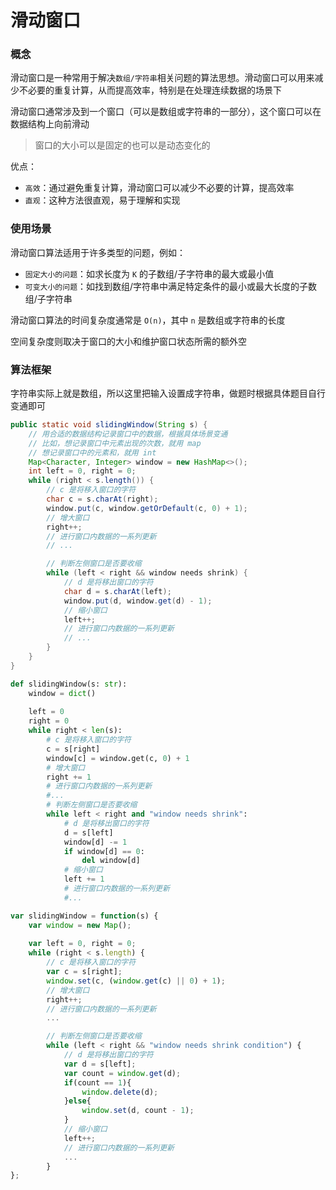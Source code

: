 # 滑动窗口

### 概念

滑动窗口是一种常用于解决`数组/字符串`相关问题的算法思想。滑动窗口可以用来减少不必要的重复计算，从而提高效率，特别是在处理连续数据的场景下

滑动窗口通常涉及到一个窗口（可以是数组或字符串的一部分），这个窗口可以在数据结构上向前滑动
> 窗口的大小可以是固定的也可以是动态变化的


优点：
- `高效`：通过避免重复计算，滑动窗口可以减少不必要的计算，提高效率
- `直观`：这种方法很直观，易于理解和实现

### 使用场景

滑动窗口算法适用于许多类型的问题，例如：
- `固定大小的问题`：如求长度为 `K` 的子数组/子字符串的最大或最小值
- `可变大小的问题`：如找到数组/字符串中满足特定条件的最小或最大长度的子数组/子字符串

滑动窗口算法的时间复杂度通常是 `O(n)`，其中 `n` 是数组或字符串的长度

空间复杂度则取决于窗口的大小和维护窗口状态所需的额外空

### 算法框架

字符串实际上就是数组，所以这里把输入设置成字符串，做题时根据具体题目自行变通即可

```java
public static void slidingWindow(String s) {
    // 用合适的数据结构记录窗口中的数据，根据具体场景变通
    // 比如，想记录窗口中元素出现的次数，就用 map
    // 想记录窗口中的元素和，就用 int
    Map<Character, Integer> window = new HashMap<>();
    int left = 0, right = 0;
    while (right < s.length()) {
        // c 是将移入窗口的字符
        char c = s.charAt(right);
        window.put(c, window.getOrDefault(c, 0) + 1);
        // 增大窗口
        right++;
        // 进行窗口内数据的一系列更新
        // ...

        // 判断左侧窗口是否要收缩
        while (left < right && window needs shrink) {
            // d 是将移出窗口的字符
            char d = s.charAt(left);
            window.put(d, window.get(d) - 1);
            // 缩小窗口
            left++;
            // 进行窗口内数据的一系列更新
            // ...
        }
    }
}
```
```python
def slidingWindow(s: str):
    window = dict()
    
    left = 0
    right = 0
    while right < len(s):
        # c 是将移入窗口的字符
        c = s[right]
        window[c] = window.get(c, 0) + 1
        # 增大窗口
        right += 1
        # 进行窗口内数据的一系列更新
        #...
        # 判断左侧窗口是否要收缩
        while left < right and "window needs shrink":
            # d 是将移出窗口的字符
            d = s[left]
            window[d] -= 1
            if window[d] == 0:
                del window[d]
            # 缩小窗口
            left += 1
            # 进行窗口内数据的一系列更新
            #...
```
```js
var slidingWindow = function(s) {
    var window = new Map();
    
    var left = 0, right = 0;
    while (right < s.length) {
        // c 是将移入窗口的字符
        var c = s[right];
        window.set(c, (window.get(c) || 0) + 1);
        // 增大窗口
        right++;
        // 进行窗口内数据的一系列更新
        ...

        // 判断左侧窗口是否要收缩
        while (left < right && "window needs shrink condition") {
            // d 是将移出窗口的字符
            var d = s[left];
            var count = window.get(d);
            if(count == 1){
                window.delete(d);
            }else{
                window.set(d, count - 1);
            }
            // 缩小窗口
            left++;
            // 进行窗口内数据的一系列更新
            ...
        }
};
```